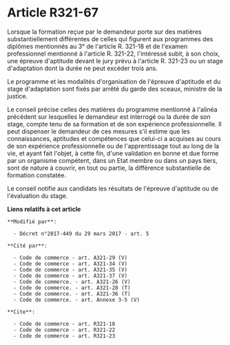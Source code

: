# Article R321-67

Lorsque la formation reçue par le demandeur porte sur des matières substantiellement différentes de celles qui figurent aux
programmes des diplômes mentionnés au 3° de l'article R. 321-18 et de l'examen professionnel mentionné à l'article R. 321-22,
l'intéressé subit, à son choix, une épreuve d'aptitude devant le jury prévu à l'article R. 321-23 ou un stage d'adaptation
dont la durée ne peut excéder trois ans.

Le programme et les modalités d'organisation de l'épreuve d'aptitude et du stage d'adaptation sont fixés par arrêté du garde
des sceaux, ministre de la justice.

Le conseil précise celles des matières du programme mentionné à l'alinéa précédent sur lesquelles le demandeur est interrogé
ou la durée de son stage, compte tenu de sa formation et de son expérience professionnelle. Il peut dispenser le demandeur de
ces mesures s'il estime que les connaissances, aptitudes et compétences que celui-ci a acquises au cours de son expérience
professionnelle ou de l'apprentissage tout au long de la vie, et ayant fait l'objet, à cette fin, d'une validation en bonne
et due forme par un organisme compétent, dans un Etat membre ou dans un pays tiers, sont de nature à couvrir, en tout ou
partie, la différence substantielle de formation constatée.

Le conseil notifie aux candidats les résultats de l'épreuve d'aptitude ou de l'évaluation du stage.

**Liens relatifs à cet article**

	**Modifié par**:

	  - Décret n°2017-449 du 29 mars 2017 - art. 5

	**Cité par**:

	  - Code de commerce - art. A321-29 (V)
	  - Code de commerce - art. A321-34 (V)
	  - Code de commerce - art. A321-35 (V)
	  - Code de commerce - art. A321-37 (V)
	  - Code de commerce. - art. A321-26 (V)
	  - Code de commerce. - art. A321-28 (T)
	  - Code de commerce. - art. A321-36 (T)
	  - Code de commerce. - art. Annexe 3-5 (V)

	**Cite**:

	  - Code de commerce - art. R321-18
	  - Code de commerce - art. R321-22
	  - Code de commerce - art. R321-23
